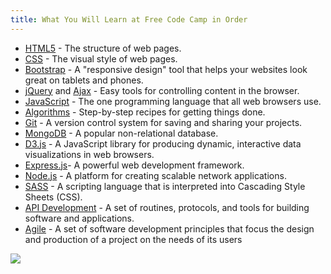```yaml
---
title: What You Will Learn at Free Code Camp in Order
---
```

*   [HTML5](https://developer.mozilla.org/en-US/docs/Web/HTML) - The structure of web pages.
*   [CSS](https://developer.mozilla.org/en-US/docs/Web/CSS) - The visual style of web pages.
*   [Bootstrap](http://getbootstrap.com/) - A "responsive design" tool that helps your websites look great on tablets and phones.
*   [jQuery](https://jquery.com/) and [Ajax](https://developer.mozilla.org/en-US/docs/AJAX) - Easy tools for controlling content in the browser.
*   [JavaScript](https://developer.mozilla.org/en-US/docs/Web/JavaScript) - The one programming language that all web browsers use.
*   [Algorithms](https://en.wikipedia.org/wiki/Algorithm) - Step-by-step recipes for getting things done.
*   [Git](https://git-scm.com/) - A version control system for saving and sharing your projects.
*   [MongoDB](https://www.mongodb.org/) - A popular non-relational database.
*   [D3.js](http://d3js.org/) - A JavaScript library for producing dynamic, interactive data visualizations in web browsers.
*   [Express.js](http://expressjs.com/)- A powerful web development framework.
*   [Node.js](https://nodejs.org/) - A platform for creating scalable network applications.
*   [SASS](http://sass-lang.com/) - A scripting language that is interpreted into Cascading Style Sheets (CSS).
*   [API Development](https://en.wikipedia.org/wiki/Application_programming_interface) - A set of routines, protocols, and tools for building software and applications.
*   [Agile](https://en.wikipedia.org/wiki/Agile_software_development) - A set of software development principles that focus the design and production of a project on the needs of its users

![](http://2.bp.blogspot.com/-CPfmVm56c7c/VTwEpZkHBtI/AAAAAAAAAks/0dEwiH-DjEE/s1600/curriculum-diagram-full.jpg%7Cwidth=600px)